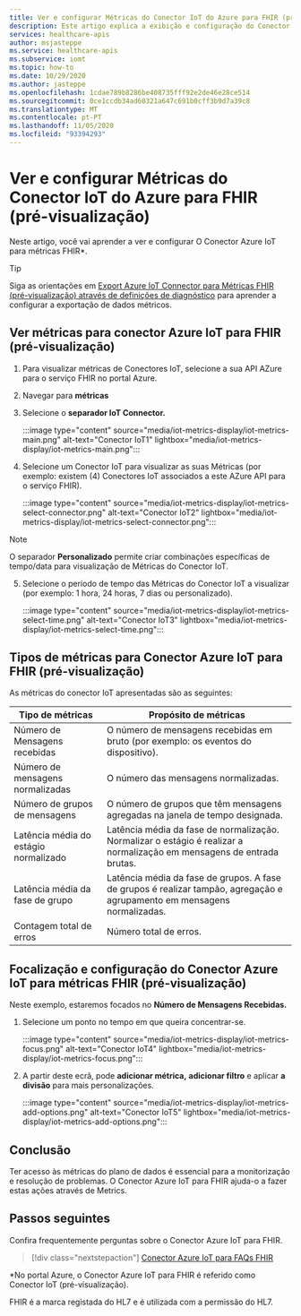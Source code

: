 ```yaml
---
title: Ver e configurar Métricas do Conector IoT do Azure para FHIR (pré-visualização)
description: Este artigo explica a exibição e configuração do Conector Azure IoT para métricas de FHIR (pré-visualização)
services: healthcare-apis
author: msjasteppe
ms.service: healthcare-apis
ms.subservice: iomt
ms.topic: how-to
ms.date: 10/29/2020
ms.author: jasteppe
ms.openlocfilehash: 1cdae789b8286be408735fff92e2de46e28ce514
ms.sourcegitcommit: 0ce1ccdb34ad60321a647c691b0cff3b9d7a39c8
ms.translationtype: MT
ms.contentlocale: pt-PT
ms.lasthandoff: 11/05/2020
ms.locfileid: "93394293"
---
```

# <a name="view-and-configure-azure-iot-connector-for-fhir-preview-metrics"></a>Ver e configurar Métricas do Conector IoT do Azure para FHIR (pré-visualização) 

Neste artigo, você vai aprender a ver e configurar O Conector Azure IoT para métricas FHIR*. 

> [!TIP]
> Siga as orientações em [Export Azure IoT Connector para Métricas FHIR (pré-visualização) através de definições de diagnóstico](./iot-metrics-diagnostics-export.md) para aprender a configurar a exportação de dados métricos.

## <a name="view-metrics-for-azure-iot-connector-for-fhir-preview"></a>Ver métricas para conector Azure IoT para FHIR (pré-visualização)
1. Para visualizar métricas de Conectores IoT, selecione a sua API AZure para o serviço FHIR no portal Azure. 

2. Navegar para **métricas** 

3. Selecione o **separador IoT Connector.**

   :::image type="content" source="media/iot-metrics-display/iot-metrics-main.png" alt-text="Conector IoT1" lightbox="media/iot-metrics-display/iot-metrics-main.png"::: 

4. Selecione um Conector IoT para visualizar as suas Métricas (por exemplo: existem (4) Conectores IoT associados a este AZure API para o serviço FHIR).

   :::image type="content" source="media/iot-metrics-display/iot-metrics-select-connector.png" alt-text="Conector IoT2" lightbox="media/iot-metrics-display/iot-metrics-select-connector.png"::: 

> [!NOTE]
> O separador **Personalizado** permite criar combinações específicas de tempo/data para visualização de Métricas do Conector IoT.

5. Selecione o período de tempo das Métricas do Conector IoT a visualizar (por exemplo: 1 hora, 24 horas, 7 dias ou personalizado).

   :::image type="content" source="media/iot-metrics-display/iot-metrics-select-time.png" alt-text="Conector IoT3" lightbox="media/iot-metrics-display/iot-metrics-select-time.png"::: 
 
## <a name="metrics-types-for-azure-iot-connector-for-fhir-preview"></a>Tipos de métricas para Conector Azure IoT para FHIR (pré-visualização) 
As métricas do conector IoT apresentadas são as seguintes:

|Tipo de métricas|Propósito de métricas| 
|-----------|--------------|
|Número de Mensagens recebidas|O número de mensagens recebidas em bruto (por exemplo: os eventos do dispositivo).|
|Número de mensagens normalizadas|O número das mensagens normalizadas.|
|Número de grupos de mensagens|O número de grupos que têm mensagens agregadas na janela de tempo designada.|
|Latência média do estágio normalizado|Latência média da fase de normalização. Normalizar o estágio é realizar a normalização em mensagens de entrada brutas.|
|Latência média da fase de grupo|Latência média da fase de grupos. A fase de grupos é realizar tampão, agregação e agrupamento em mensagens normalizadas.| 
|Contagem total de erros|Número total de erros.| 

## <a name="focusing-and-configuring-azure-iot-connector-for-fhir-preview-metrics"></a>Focalização e configuração do Conector Azure IoT para métricas FHIR (pré-visualização)
Neste exemplo, estaremos focados no **Número de Mensagens Recebidas.**

1. Selecione um ponto no tempo em que queira concentrar-se.

   :::image type="content" source="media/iot-metrics-display/iot-metrics-focus.png" alt-text="Conector IoT4" lightbox="media/iot-metrics-display/iot-metrics-focus.png"::: 

2. A partir deste ecrã, pode **adicionar métrica,** **adicionar filtro** e aplicar **a divisão** para mais personalizações. 

   :::image type="content" source="media/iot-metrics-display/iot-metrics-add-options.png" alt-text="Conector IoT5" lightbox="media/iot-metrics-display/iot-metrics-add-options.png"::: 

## <a name="conclusion"></a>Conclusão 
Ter acesso às métricas do plano de dados é essencial para a monitorização e resolução de problemas.  O Conector Azure IoT para FHIR ajuda-o a fazer estas ações através de Metrics. 

## <a name="next-steps"></a>Passos seguintes

Confira frequentemente perguntas sobre o Conector Azure IoT para FHIR.

>[!div class="nextstepaction"]
>[Conector Azure IoT para FAQs FHIR](fhir-faq.md)

*No portal Azure, o Conector Azure IoT para FHIR é referido como Conector IoT (pré-visualização).

FHIR é a marca registada do HL7 e é utilizada com a permissão do HL7.